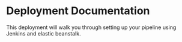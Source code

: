 # Deployment Documentation 

This deployment will walk you through
setting up your pipeline using Jenkins
and elastic beanstalk. 
